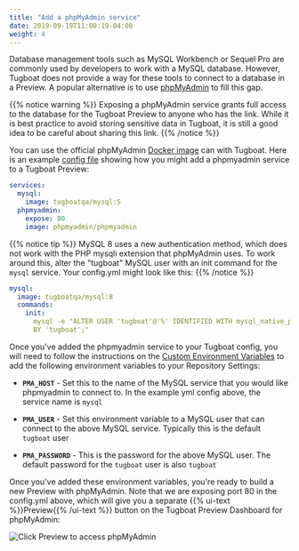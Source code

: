 ```yaml
---
title: "Add a phpMyAdmin service"
date: 2019-09-19T11:00:19-04:00
weight: 4
---
```


Database management tools such as MySQL Workbench or Sequel Pro are commonly
used by developers to work with a MySQL database. However, Tugboat does not
provide a way for these tools to connect to a database in a Preview. A popular
alternative is to use [phpMyAdmin](https://www.phpmyadmin.net/) to fill this
gap.

{{% notice warning %}} Exposing a phpMyAdmin service grants full access to the
database for the Tugboat Preview to anyone who has the link. While it is best
practice to avoid storing sensitive data in Tugboat, it is still a good idea to
be careful about sharing this link. {{% /notice %}}

You can use the official phpMyAdmin
[Docker image](https://hub.docker.com/r/phpmyadmin/phpmyadmin) can with Tugboat.
Here is an example
[config file](/setting-up-tugboat/create-a-tugboat-config-file/) showing how you
might add a phpmyadmin service to a Tugboat Preview:

```yaml
services:
  mysql:
    image: tugboatqa/mysql:5
  phpmyadmin:
    expose: 80
    image: phpmyadmin/phpmyadmin
```

{{% notice tip %}} MySQL 8 uses a new authentication method, which does not work
with the PHP mysqli extension that phpMyAdmin uses. To work around this, alter
the "tugboat" MySQL user with an init command for the `mysql` service. Your
config.yml might look like this: {{% /notice %}}

```yaml
mysql:
  image: tugboatqa/mysql:8
  commands:
    init:
      mysql -e "ALTER USER 'tugboat'@'%' IDENTIFIED WITH mysql_native_password
      BY 'tugboat';"
```

Once you've added the phpmyadmin service to your Tugboat config, you will need
to follow the instructions on the
[Custom Environment Variables](/setting-up-services/how-to-set-up-services/custom-environment-variables/)
to add the following environment variables to your Repository Settings:

- **`PMA_HOST`** - Set this to the name of the MySQL service that you would like
  phpmyadmin to connect to. In the example yml config above, the service name is
  `mysql`

- **`PMA_USER`** - Set this environment variable to a MySQL user that can
  connect to the above MySQL service. Typically this is the default `tugboat`
  user

- **`PMA_PASSWORD`** - This is the password for the above MySQL user. The
  default password for the `tugboat` user is also `tugboat`

Once you've added these environment variables, you're ready to build a new
Preview with phpMyAdmin. Note that we are exposing port 80 in the config.yml
above, which will give you a separate {{% ui-text %}}Preview{{% /ui-text %}}
button on the Tugboat Preview Dashboard for phpMyAdmin:

![Click Preview to access phpMyAdmin](/_images/phpmyadmin-preview.png)
